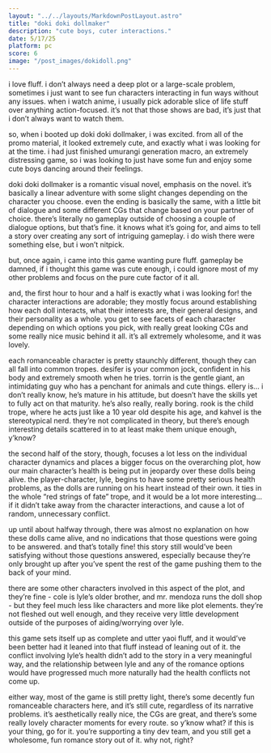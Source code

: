 ```yaml
---
layout: "../../layouts/MarkdownPostLayout.astro"
title: "doki doki dollmaker"
description: "cute boys, cuter interactions."
date: 5/17/25
platform: pc
score: 6
image: "/post_images/dokidoll.png"
---
```

i love fluff. i don’t always need a deep plot or a large-scale problem, sometimes i just want to see fun characters interacting in fun ways without any issues. when i watch anime, i usually pick adorable slice of life stuff over anything action-focused. it’s not that those shows are bad, it’s just that i don’t always want to watch them.

so, when i booted up doki doki dollmaker, i was excited. from all of the promo material, it looked extremely cute, and exactly what i was looking for at the time. i had just finished umurangi generation macro, an extremely distressing game, so i was looking to just have some fun and enjoy some cute boys dancing around their feelings.

doki doki dollmaker is a romantic visual novel, emphasis on the novel. it’s basically a linear adventure with some slight changes depending on the character you choose. even the ending is basically the same, with a little bit of dialogue and some different CGs that change based on your partner of choice. there’s literally no gameplay outside of choosing a couple of dialogue options, but that’s fine. it knows what it’s going for, and aims to tell a story over creating any sort of intriguing gameplay. i do wish there were something else, but i won’t nitpick.

but, once again, i came into this game wanting pure fluff. gameplay be damned, if i thought this game was cute enough, i could ignore most of my other problems and focus on the pure cute factor of it all.

and, the first hour to hour and a half is exactly what i was looking for! the character interactions are adorable; they mostly focus around establishing how each doll interacts, what their interests are, their general designs, and their personality as a whole. you get to see facets of each character depending on which options you pick, with really great looking CGs and some really nice music behind it all. it’s all extremely wholesome, and it was lovely.

each romanceable character is pretty staunchly different, though they can all fall into common tropes. desifer is your common jock, confident in his body and extremely smooth when he tries. torrin is the gentle giant, an intimidating guy who has a penchant for animals and cute things. ellery is… i don’t really know, he’s mature in his attitude, but doesn’t have the skills yet to fully act on that maturity. he’s also really, really boring. rook is the child trope, where he acts just like a 10 year old despite his age, and kahvel is the stereotypical nerd. they’re not complicated in theory, but there’s enough interesting details scattered in to at least make them unique enough, y’know?

the second half of the story, though, focuses a lot less on the individual character dynamics and places a bigger focus on the overarching plot, how our main character’s health is being put in jeopardy over these dolls being alive. the player-character, lyle, begins to have some pretty serious health problems, as the dolls are running on his heart instead of their own. it ties in the whole “red strings of fate” trope, and it would be a lot more interesting… if it didn’t take away from the character interactions, and cause a lot of random, unnecessary conflict.

up until about halfway through, there was almost no explanation on how these dolls came alive, and no indications that those questions were going to be answered. and that’s totally fine! this story still would’ve been satisfying without those questions answered, especially because they’re only brought up after you’ve spent the rest of the game pushing them to the back of your mind.

there are some other characters involved in this aspect of the plot, and they’re fine - cole is lyle’s older brother, and mr. mendoza runs the doll shop - but they feel much less like characters and more like plot elements. they’re not fleshed out well enough, and they receive very little development outside of the purposes of aiding/worrying over lyle.

this game sets itself up as complete and utter yaoi fluff, and it would’ve been better had it leaned into that fluff instead of leaning out of it. the conflict involving lyle’s health didn’t add to the story in a very meaningful way, and the relationship between lyle and any of the romance options would have progressed much more naturally had the health conflicts not come up.

either way, most of the game is still pretty light, there’s some decently fun romanceable characters here, and it’s still cute, regardless of its narrative problems. it’s aesthetically really nice, the CGs are great, and there’s some really lovely character moments for every route. so y’know what? if this is your thing, go for it. you’re supporting a tiny dev team, and you still get a wholesome, fun romance story out of it. why not, right?
